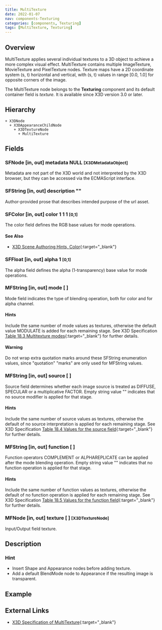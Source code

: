 ```yaml
---
title: MultiTexture
date: 2022-01-07
nav: components-Texturing
categories: [components, Texturing]
tags: [MultiTexture, Texturing]
---
```

<style>
.post h3 {
  word-spacing: 0.2em;
}
</style>

## Overview

MultiTexture applies several individual textures to a 3D object to achieve a more complex visual effect. MultiTexture contains multiple ImageTexture, MovieTexture and PixelTexture nodes. Texture maps have a 2D coordinate system (s, t) horizontal and vertical, with (s, t) values in range [0.0, 1.0] for opposite corners of the image.

The MultiTexture node belongs to the **Texturing** component and its default container field is *texture.* It is available since X3D version 3.0 or later.

## Hierarchy

```
+ X3DNode
  + X3DAppearanceChildNode
    + X3DTextureNode
      + MultiTexture
```

## Fields

### SFNode [in, out] **metadata** NULL <small>[X3DMetadataObject]</small>

Metadata are not part of the X3D world and not interpreted by the X3D browser, but they can be accessed via the ECMAScript interface.

### SFString [in, out] **description** ""

Author-provided prose that describes intended purpose of the url asset.

### SFColor [in, out] **color** 1 1 1 <small>[0,1]</small>

The color field defines the RGB base values for mode operations.

#### See Also

- [X3D Scene Authoring Hints, Color](https://www.web3d.org/x3d/content/examples/X3dSceneAuthoringHints.html#Color){:target="_blank"}

### SFFloat [in, out] **alpha** 1 <small>[0,1]</small>

The alpha field defines the alpha (1-transparency) base value for mode operations.

### MFString [in, out] **mode** [ ]

Mode field indicates the type of blending operation, both for color and for alpha channel.

#### Hints

Include the same number of mode values as textures, otherwise the default value MODULATE is added for each remaining stage. See X3D Specification [Table 18.3 Multitexture modes](https://www.web3d.org/files/specifications/19775-1/V3.3/Part01/components/texturing.html#t-MultitextureModes){:target="_blank"} for further details.

#### Warning

Do not wrap extra quotation marks around these SFString enumeration values, since "quotation" "marks" are only used for MFString values.

### MFString [in, out] **source** [ ]

Source field determines whether each image source is treated as DIFFUSE, SPECULAR or a multiplicative FACTOR. Empty string value "" indicates that no source modifier is applied for that stage.

#### Hints

Include the same number of source values as textures, otherwise the default of no source interpretation is applied for each remaining stage. See X3D Specification [Table 18.4 Values for the source field](https://www.web3d.org/files/specifications/19775-1/V3.3/Part01/components/texturing.html#t-ValuesForSourceField){:target="_blank"} for further details.

### MFString [in, out] **function** [ ]

Function operators COMPLEMENT or ALPHAREPLICATE can be applied after the mode blending operation. Empty string value "" indicates that no function operation is applied for that stage.

#### Hints

Include the same number of function values as textures, otherwise the default of no function operation is applied for each remaining stage. See X3D Specification [Table 18.5 Values for the function field](https://www.web3d.org/files/specifications/19775-1/V3.3/Part01/components/texturing.html#t-ValuesForFunctionField){:target="_blank"} for further details.

### MFNode [in, out] **texture** [ ] <small>[X3DTextureNode]</small>

Input/Output field texture.

## Description

### Hint

- Insert Shape and Appearance nodes before adding texture.
- Add a default BlendMode node to Appearance if the resulting image is transparent.

## Example

<x3d-canvas src="https://create3000.github.io/media/examples/Texturing/MultiTexture/MultiTexture.x3d"></x3d-canvas>

## External Links

- [X3D Specification of MultiTexture](https://www.web3d.org/documents/specifications/19775-1/V4.0/Part01/components/texturing.html#MultiTexture){:target="_blank"}
